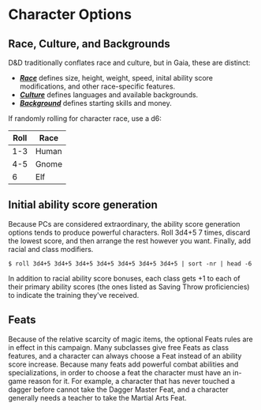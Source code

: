 # Character Options

## Race, Culture, and Backgrounds

D&D traditionally conflates race and culture, but in Gaia, these are distinct:

- ***[Race](race.md)*** defines size, height, weight, speed, inital ability score modifications, and other race-specific features.
- ***[Culture](culture.md)*** defines languages and available backgrounds.
- ***[Background](backgrounds.md)*** defines starting skills and money.

If randomly rolling for character race, use a d6:

Roll | Race
---- | ----
1-3 | Human
4-5 | Gnome
6 | Elf

## Initial ability score generation

Because PCs are considered extraordinary, the ability score generation options tends to produce powerful characters.  Roll 3d4+5 7 times, discard the lowest score, and then arrange the rest however you want.  Finally, add racial and class modifiers.

```
$ roll 3d4+5 3d4+5 3d4+5 3d4+5 3d4+5 3d4+5 3d4+5 | sort -nr | head -6
```

In addition to racial ability score bonuses, each class gets +1 to each of their primary ability scores (the ones listed as Saving Throw proficiencies) to indicate the training they've received.

## Feats

Because of the relative scarcity of magic items, the optional Feats rules are in effect in this campaign.  Many subclasses give free Feats as class features, and a character can always choose a Feat instead of an ability score increase.  Because many feats add powerful combat abilities and specializations, in order to choose a feat the character must have an in-game reason for it.  For example, a character that has never touched a dagger before cannot take the Dagger Master Feat, and a character generally needs a teacher to take the Martial Arts Feat.


